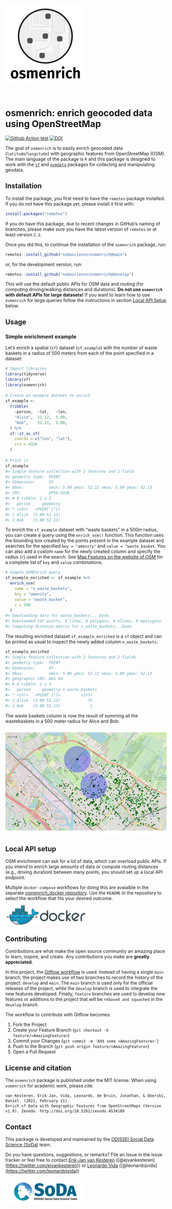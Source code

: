 
<!-- README.md is generated from README.Rmd-->

<p align="right">

<img src="man/figures/logo.png" width="250px"></img>

</p>

<br/>

# osmenrich: enrich geocoded data using OpenStreetMap

<!-- badges: start -->

[![Github Action
test](https://github.com/sodascience/osmenrich/workflows/R-CMD-check/badge.svg)](https://github.com/sodascience/osmenrich/actions)
[![DOI](https://zenodo.org/badge/337555188.svg)](https://zenodo.org/badge/latestdoi/337555188)
<!-- badges: end -->

The goal of `osmenrich` is to easily enrich geocoded data
(`latitude`/`longitude`) with geographic features from OpenStreetMap
(OSM). The main language of the package is `R` and this package is
designed to work with the [`sf`](https://r-spatial.github.io/sf/) and
[`osmdata`](https://cran.r-project.org/web/packages/osmdata/vignettes/osmdata.html)
packages for collecting and manipulating geodata.

## Installation

To install the package, you first need to have the `remotes` package
installed. If you do not have this package yet, please install it first
with:

``` r
install.packages("remotes")
```

If you do have this package, due to recent changes in GitHub’s naming of
branches, please make sure you have the latest version of `remotes` or
at least version `2.2`.

Once you did this, to continue the installation of the `osmenrich`
package, run:

``` r
remotes::install_github("sodascience/osmenrich@main")
```

or, for the development version, run:

``` r
remotes::install_github("sodascience/osmenrich@develop")
```

This will use the default public APIs for OSM data and routing (for
computing driving/walking distances and durations). **Do not use
`osmenrich` with default APIs for large datasets\!** If you want to
learn how to use `osmenrich` for large queries follow the instructions
in section [Local API Setup](#local-api-setup) below.

## Usage

### Simple enrichment example

Let’s enrich a spatial (`sf`) dataset (`sf_example`) with the number of
waste baskets in a radius of 500 meters from each of the point specified
in a dataset:

``` r
# Import libraries
library(tidyverse)
library(sf)
library(osmenrich)

# Create an example dataset to enrich
sf_example <-
  tribble(
    ~person,  ~lat,   ~lon,
    "Alice",  52.12,  5.09,
    "Bob",    52.13,  5.08,
  ) %>%
  sf::st_as_sf(
    coords = c("lon", "lat"),
    crs = 4326
  )

# Print it
sf_example
#> Simple feature collection with 2 features and 1 field
#> geometry type:  POINT
#> dimension:      XY
#> bbox:           xmin: 5.08 ymin: 52.12 xmax: 5.09 ymax: 52.13
#> CRS:            EPSG:4326
#> # A tibble: 2 x 2
#>   person     geometry
#> * <chr>   <POINT [°]>
#> 1 Alice  (5.09 52.12)
#> 2 Bob    (5.08 52.13)
```

To enrich the `sf_example` dataset with “waste baskets” in a 500m
radius, you can create a query using the `enrich_osm()` function. This
function uses the bounding box created by the points present in the
example dataset and searches for the specified `key = "amenity"` and
`value = "waste_basket`. You can also add a custom `name` for the newly
created column and specify the radius (`r`) used in the search. See [Map
Features on the website of
OSM](https://wiki.openstreetmap.org/wiki/Map_features) for a complete
list of `key` and `value` combinations.

``` r
# Simple OSMEnrich query
sf_example_enriched <- sf_example %>%
  enrich_osm(
    name = "n_waste_baskets",
    key = "amenity",
    value = "waste_basket",
    r = 500
  )
#> Downloading data for waste_baskets... Done.
#> Downloaded 147 points, 0 lines, 0 polygons, 0 mlines, 0 mpolygons.
#> Computing distance matrix for n_waste_baskets...Done.
```

The resulting enriched dataset `sf_example_enriched` is a `sf` object
and can be printed as usual to inspect the newly added column
`n_waste_baskets`.

``` r
sf_example_enriched
#> Simple feature collection with 2 features and 2 fields
#> geometry type:  POINT
#> dimension:      XY
#> bbox:           xmin: 5.08 ymin: 52.12 xmax: 5.09 ymax: 52.13
#> geographic CRS: WGS 84
#> # A tibble: 2 x 3
#>   person     geometry n_waste_baskets
#> * <chr>   <POINT [°]>         <int>
#> 1 Alice  (5.09 52.12)            75
#> 2 Bob    (5.08 52.13)             1
```

The waste baskets column is now the result of summing all the
wastebaskets in a 500 meter radius for Alice and Bob:

![](man/figures/example_wastebaskets_r500.png)

## Local API setup

OSM enrichment can ask for a lot of data, which can overload public
APIs. If you intend to enrich large amounts of data or compute routing
distances (e.g., driving duration) between many points, you should set
up a local API endpoint.

Multiple `docker-compose` workflows for doing this are avaialble in the
separate [osmenrich\_docker
repository](https://github.com/sodascience/osmenrich_docker). Use the
`README` in the repository to select the workflow that fits your desired
outcome.

<img src="man/figures/docker.png" alt="Docker logo" width="250px"/>

<!-- CONTRIBUTING -->

## Contributing

Contributions are what make the open source community an amazing place
to learn, inspire, and create. Any contributions you make are **greatly
appreciated**.

In this project, the [Gitflow
workflow](https://nvie.com/posts/a-successful-git-branching-model/) is
used. Instead of having a single `main` branch, the project makes use of
two branches to record the history of the project: `develop` and `main`.
The `main` branch is used only for the official releases of the project,
while the `develop` branch is used to integrate the new features
developed. Finally, `feature` branches are used to develop new features
or additions to the project that will be `rebased and squashed` in the
`develop` branch.

The workflow to contribute with Gitflow becomes:

1.  Fork the Project
2.  Create your Feature Branch (`git checkout -b
    feature/<AmazingFeature>`)
3.  Commit your Changes (`git commit -m 'Add some <AmazingFeature>'`)
4.  Push to the Branch (`git push origin feature/<AmazingFeature>`)
5.  Open a Pull Request

## License and citation

The `osmenrich` package is published under the MIT license. When using
`osmenrich` for academic work, please cite:

    van Kesteren, Erik-Jan, Vida, Leonardo, de Bruin, Jonathan, & Oberski, Daniel. (2021, February 11).
    Enrich sf Data with Geographic Features from OpenStreetMaps (Version v1.0). Zenodo. http://doi.org/10.5281/zenodo.4534188

<!-- CONTACT -->

## Contact

This package is developed and maintained by the [ODISSEI Social Data
Science (SoDa)](https://odissei-data.nl/nl/soda/) team.

Do you have questions, suggestions, or remarks? File an issue in the
issue tracker or feel free to contact [Erik-Jan van
Kesteren](https://github.com/vankesteren)
(\[@ejvankesteren\](<https://twitter.com/ejvankesteren>)) or [Leonardo
Vida](https://github.com/leonardovida)
(\[@leonardojvida\](<https://twitter.com/leonardojvida>))

<img src="man/figures/word_colour-l.png" alt="SoDa logo" width="250px"/>
